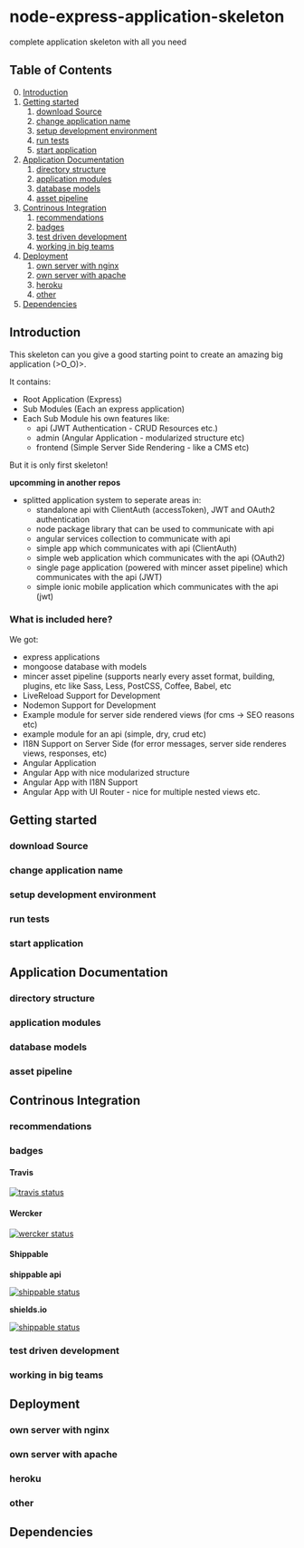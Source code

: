 # node-express-application-skeleton
complete application skeleton with all you need

## Table of Contents

0. [Introduction](#introduction)
1. [Getting started](#getting-started)
    1. [download Source](#download-source)
    2. [change application name](#change-application-name)
    3. [setup development environment](#setup-development-environment)
    4. [run tests](#run-tests)
    5. [start application](#start-application) 
2. [Application Documentation](#application-documentation)
    1. [directory structure](#directory-structure)
    2. [application modules](#application-modules)
    3. [database models](#database-models)
    4. [asset pipeline](#asset-pipeline)
3. [Contrinous Integration](#contrinous-integration)
    1. [recommendations](#recommendations)
    2. [badges](#badges)
    3. [test driven development](#test-driven-development)
    4. [working in big teams](#working-in-big-teams)
4. [Deployment](#deployment)
    1. [own server with nginx](#own-server-with-nginx)
    2. [own server with apache](#own-server-with-apache)
    3. [heroku](#heroku)
    4. [other](#other)
5. [Dependencies](#dependencies)

## Introduction

This skeleton can you give a good starting point to create an amazing big application (>O_O)>.

It contains:

* Root Application (Express)
* Sub Modules (Each an express application)
* Each Sub Module his own features like:
    * api (JWT Authentication - CRUD Resources etc.)
    * admin (Angular Application - modularized structure etc)
    * frontend (Simple Server Side Rendering - like a CMS etc)
    
But it is only first skeleton!

**upcomming in another repos**

* splitted application system to seperate areas in:
    * standalone api with ClientAuth (accessToken), JWT and OAuth2 authentication
    * node package library that can be used to communicate with api
    * angular services collection to communicate with api
    * simple app which communicates with api (ClientAuth)
    * simple web application which communicates with the api (OAuth2)
    * single page application (powered with mincer asset pipeline) which communicates with the api (JWT)
    * simple ionic mobile application which communicates with the api (jwt)
    
### What is included here?

We got:

* express applications
* mongoose database with models
* mincer asset pipeline (supports nearly every asset format, building, plugins, etc like Sass, Less, PostCSS, Coffee, Babel, etc
* LiveReload Support for Development
* Nodemon Support for Development
* Example module for server side rendered views (for cms -> SEO reasons etc)
* example module for an api (simple, dry, crud etc)
* I18N Support on Server Side (for error messages, server side renderes views, responses, etc)
* Angular Application
* Angular App with nice modularized structure
* Angular App with I18N Support
* Angular App with UI Router - nice for multiple nested views etc.

## Getting started
### download Source
### change application name
### setup development environment
### run tests
### start application

## Application Documentation
### directory structure
### application modules
### database models
### asset pipeline

## Contrinous Integration
### recommendations

### badges

#### Travis
[![travis status](https://travis-ci.org/naxmefy/node-express-application-skeleton.svg?branch=master)](https://travis-ci.org/naxmefy/node-express-application-skeleton)

#### Wercker
[![wercker status](https://app.wercker.com/status/b7db6a5c47ec9ae4a3bd83fc50ae60de/m "wercker status")](https://app.wercker.com/project/bykey/b7db6a5c47ec9ae4a3bd83fc50ae60de)

#### Shippable

**shippable api**

[![shippable status](https://api.shippable.com/projects/56c4a2ef1895ca4474744564/badge/master)](https://app.shippable.com/builds/56c4a2ef1895ca4474744564)

**shields.io**

[![shippable status](https://img.shields.io/shippable/56c4a2ef1895ca4474744564.svg)](https://app.shippable.com/builds/56c4a2ef1895ca4474744564)

### test driven development
### working in big teams

## Deployment
### own server with nginx
### own server with apache
### heroku
### other

## Dependencies
